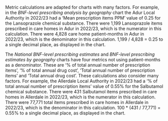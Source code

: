 Metric calculations are adapted for charts with many factors. For example, in the _BNF-level prescribing analysis by geography_ chart the Adur Local Authority in 2022/23 had a ‘Mean prescription items PPM’ value of 0.25 for the Lansoprazole chemical substance. There were 1,199 Lansoprazole items prescribed in care homes in Adur in 2022/23, which is the numerator in this calculation. There were 4,828 care home patient-months in Adur in 2022/23, which is the denominator in this calculation. 1,199 / 4,828 = 0.25 to a single decimal place, as displayed in the chart.

The _National BNF-level prescribing estimates_ and _BNF-level prescribing estimates by geography_ charts have four metrics not using patient-months as a denominator. These are ‘% of total annual number of prescription items’, ‘% of total annual drug cost’, ‘Total annual number of prescription items’ and ‘Total annual drug cost’. These calculations also consider many factors. For example, the Allerdale Local Authority in 2022/23 had a ‘% of total annual number of prescription items’ value of 0.55% for the Salbutamol chemical substance. There were 431 Salbutamol items prescribed in care homes in Allerdale in 2022/23, which is the numerator in this calculation. There were 77,771 total items prescribed in care homes in Allerdale in 2022/23, which is the denominator in this calculation. 100 * (431 / 77,771) = 0.55% to a single decimal place, as displayed in the chart.
